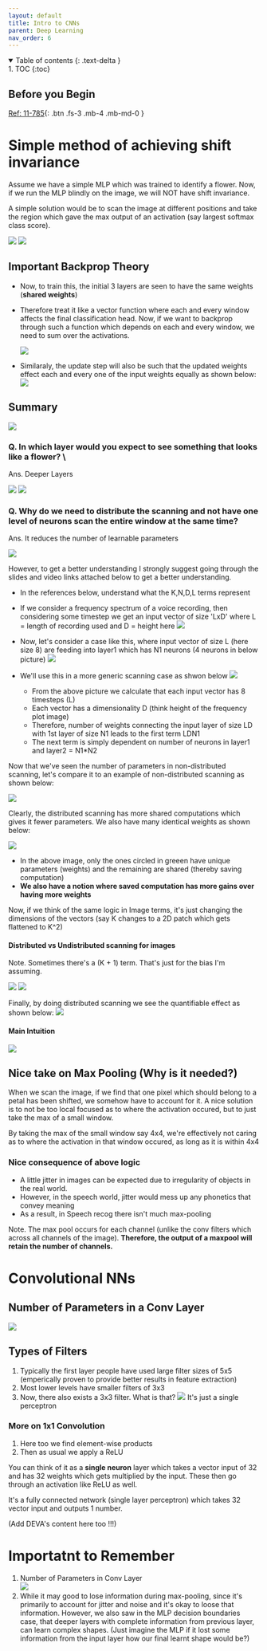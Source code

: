 ```yaml
---
layout: default
title: Intro to CNNs
parent: Deep Learning
nav_order: 6
---
```


<details open markdown="block">
  <summary>
    Table of contents
  {: .text-delta }
  </summary>
1. TOC
{:toc}
</details>

## Before you Begin

[Ref: 11-785](https://www.youtube.com/watch?v=VINm_uHUgF0&list=PLp-0K3kfddPzCnS4CqKphh-zT3aDwybDe&index=16&ab_channel=CarnegieMellonUniversityDeepLearning){: .btn .fs-3 .mb-4 .mb-md-0 }

# Simple method of achieving shift invariance

Assume we have a simple MLP which was trained to identify a flower. Now, if we run the MLP
blindly on the image, we will NOT have shift invariance.

A simple solution would be to scan the image at different positions and take the region which
gave the max output of an activation (say largest softmax class score).

![](/images/IDL4/scanMLP0.png)
![](/images/IDL4/scanMLP1.png)


## Important Backprop Theory
- Now, to train this, the initial 3 layers are seen to have the same weights (**shared weights**)
- Therefore treat it like a vector function where each and every window affects the final
  classification head. Now, if we want to backprop through such a function which depends
  on each and every window, we need to sum over the activations.

  ![](/images/IDL4/scanMLP2.png)
- Similaraly, the update step will also be such that the updated weights effect each and
  every one of the input weights equally as shown below:
  ![](/images/IDL4/scanMLP3.png)

## Summary

![](/images/IDL4/scanMLP5.png)

### Q. In which layer would you expect to see something that looks like a flower? \
Ans. Deeper Layers

![](/images/IDL4/scanMLP6.png)
![](/images/IDL4/scanMLP7.png)

### Q. Why do we need to distribute the scanning and not have one level of neurons scan the entire window at the same time?
Ans. It reduces the number of learnable parameters

![](/images/IDL4/mlpSCAN1.png)

However, to get a better understanding I strongly suggest going through the slides and video
links attached below to get a better understanding.

- In the references below, understand what the K,N,D,L terms represent
- If we consider a frequency spectrum of a voice recording, then considering some timestep
  we get an input vector of size 'LxD' where L = length of recording used and D = height here
  ![](/images/IDL4/timestep.png)

- Now, let's consider a case like this, where input vector of size L (here size 8) are 
  feeding into layer1 which has N1 neurons (4 neurons in below picture)
  ![](/images/IDL4/input_vector.png)
- We'll use this in a more generic scanning case as shwon below
  ![](/images/IDL4/scanning1.png)
  - From the above picture we calculate that each input vector has 8 timesteps (L)
  - Each vector has a dimensionality D (think height of the frequency plot image)
  - Therefore, number of weights connecting the input layer of size LD with 1st layer
    of size N1 leads to the first term LDN1
  - The next term is simply dependent on number of neurons in layer1 and layer2 = N1*N2

Now that we've seen the number of parameters in non-distributed scanning, let's compare
it to an example of non-distributed scanning as shown below:

![](/images/IDL4/scanning2.png)

Clearly, the distributed scanning has more shared computations which gives it fewer parameters. We also have many identical weights as shown below:

![](/images/IDL4/scanning3.png)
- In the above image, only the ones circled in greeen have unique parameters (weights)
  and the remaining are shared (thereby saving computation)
- **We also have a notion where saved computation has more gains over having more weights**

Now, if we think of the same logic in Image terms, it's just changing the dimensions
of the vectors (say K changes to a 2D patch which gets flattened to K^2)

#### Distributed vs Undistributed scanning for images

Note. Sometimes there's a (K + 1) term. That's just for the bias I'm assuming.

![](/images/IDL4/scanning4.png)
![](/images/IDL4/scanning5.png)

Finally, by doing distributed scanning we see the quantifiable effect as shown below:
![](/images/IDL4/scanning6.png)

#### Main Intuition

![](/images/IDL4/scanMLP7.png)

## Nice take on Max Pooling (Why is it needed?)

When we scan the image, if we find that one pixel which should belong to a petal has been
shifted, we somehow have to account for it. A nice solution is to not be too local focused
as to where the activation occured, but to just take the max of a small window.

By taking the max of the small window say 4x4, we're effectively not caring as to where the activation in that window occured, as long as it is within 4x4

### Nice consequence of above logic

- A little jitter in images can be expected due to irregularity of objects in the real world.
- However, in the speech world, jitter would mess up any phonetics that convey meaning
- As a result, in Speech recog there isn't much max-pooling

Note. The max pool occurs for each channel (unlike the conv filters which across all channels of the image). **Therefore, the output of a maxpool will retain the number of
channels.**

# Convolutional NNs

## Number of Parameters in a Conv Layer

![](/images/IDL4/conv_filters.png)

## Types of Filters

1. Typically the first layer people have used large filter sizes of 5x5
   (emperically proven to provide better results in feature extraction)
2. Most lower levels have smaller filters of 3x3
3. Now, there also exists a 3x3 filter. What is that?
   ![](/images/IDL4/conv_filter2.png)
   It's just a single perceptron

### More on 1x1 Convolution

1. Here too we find element-wise products
2. Then as usual we apply a ReLU

You can think of it as a **single neuron** layer which takes a vector input of 32
and has 32 weights which gets multiplied by the input. These then go through an
activation like ReLU as well. 

It's a fully connected network (single layer perceptron) which takes 32 vector input and outputs 1 number.

(Add DEVA's content here too !!!)

# Importatnt to Remember

1. Number of Parameters in Conv Layer \
   ![](/images/IDL4/conv_filter3.png)
2. While it may good to lose information during max-pooling, since it's primarily
   to account for jitter and noise and it's okay to loose that information.
   However, we also saw in the MLP decision boundaries case, that deeper layers
   with complete information from previous layer, can learn complex shapes.
   (Just imagine the MLP if it lost some information from the input layer
   how our final learnt shape would be?)
